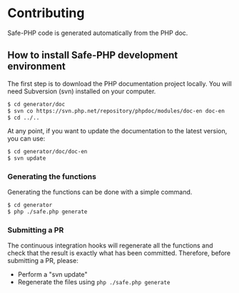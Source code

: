 # Contributing

Safe-PHP code is generated automatically from the PHP doc.

## How to install Safe-PHP development environment

The first step is to download the PHP documentation project locally.
You will need Subversion (svn) installed on your computer.

```bash
$ cd generator/doc
$ svn co https://svn.php.net/repository/phpdoc/modules/doc-en doc-en
$ cd ../..
```

At any point, if you want to update the documentation to the latest version, you can use:

```bash
$ cd generator/doc/doc-en
$ svn update
```

### Generating the functions

Generating the functions can be done with a simple command.

```bash
$ cd generator
$ php ./safe.php generate
```

### Submitting a PR

The continuous integration hooks will regenerate all the functions and check that the result is exactly what has been
committed. Therefore, before submitting a PR, please:

- Perform a "svn update"
- Regenerate the files using `php ./safe.php generate`
